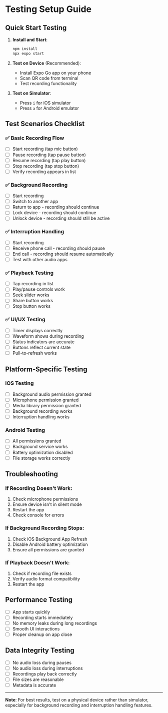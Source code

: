 # Testing Setup Guide

## Quick Start Testing

1. **Install and Start**:
   ```bash
   npm install
   npx expo start
   ```

2. **Test on Device** (Recommended):
   - Install Expo Go app on your phone
   - Scan QR code from terminal
   - Test recording functionality

3. **Test on Simulator**:
   - Press `i` for iOS simulator
   - Press `a` for Android emulator

## Test Scenarios Checklist

### ✅ Basic Recording Flow
- [ ] Start recording (tap mic button)
- [ ] Pause recording (tap pause button)
- [ ] Resume recording (tap play button)
- [ ] Stop recording (tap stop button)
- [ ] Verify recording appears in list

### ✅ Background Recording
- [ ] Start recording
- [ ] Switch to another app
- [ ] Return to app - recording should continue
- [ ] Lock device - recording should continue
- [ ] Unlock device - recording should still be active

### ✅ Interruption Handling
- [ ] Start recording
- [ ] Receive phone call - recording should pause
- [ ] End call - recording should resume automatically
- [ ] Test with other audio apps

### ✅ Playback Testing
- [ ] Tap recording in list
- [ ] Play/pause controls work
- [ ] Seek slider works
- [ ] Share button works
- [ ] Stop button works

### ✅ UI/UX Testing
- [ ] Timer displays correctly
- [ ] Waveform shows during recording
- [ ] Status indicators are accurate
- [ ] Buttons reflect current state
- [ ] Pull-to-refresh works

## Platform-Specific Testing

### iOS Testing
- [ ] Background audio permission granted
- [ ] Microphone permission granted
- [ ] Media library permission granted
- [ ] Background recording works
- [ ] Interruption handling works

### Android Testing
- [ ] All permissions granted
- [ ] Background service works
- [ ] Battery optimization disabled
- [ ] File storage works correctly

## Troubleshooting

### If Recording Doesn't Work:
1. Check microphone permissions
2. Ensure device isn't in silent mode
3. Restart the app
4. Check console for errors

### If Background Recording Stops:
1. Check iOS Background App Refresh
2. Disable Android battery optimization
3. Ensure all permissions are granted

### If Playback Doesn't Work:
1. Check if recording file exists
2. Verify audio format compatibility
3. Restart the app

## Performance Testing

- [ ] App starts quickly
- [ ] Recording starts immediately
- [ ] No memory leaks during long recordings
- [ ] Smooth UI interactions
- [ ] Proper cleanup on app close

## Data Integrity Testing

- [ ] No audio loss during pauses
- [ ] No audio loss during interruptions
- [ ] Recordings play back correctly
- [ ] File sizes are reasonable
- [ ] Metadata is accurate

---

**Note**: For best results, test on a physical device rather than simulator, especially for background recording and interruption handling features.
